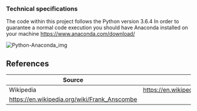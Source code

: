 ### Technical specifications
The code within this project follows the Python version 3.6.4 In order to guarantee a normal code execution you should have Anaconda installed on your machine https://www.anaconda.com/download/ 

![Python-Anaconda_img](https://encrypted-tbn0.gstatic.com/images?q=tbn:ANd9GcR3jIlG3CPiyTHMWOkPJPU1JdPLRSZa2dGe8yVyF_ApKWp29BlC)

## References

Source | Link
-------|-----
Wikipedia | https://en.wikipedia.org/wiki/Anscombe%27s_quartet 
 | https://en.wikipedia.org/wiki/Frank_Anscombe
